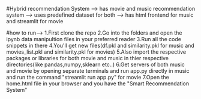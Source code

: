 #Hybrid recommendation System
--> has movie and music recommendation system
--> uses predefined dataset for both
--> has html frontend for music and streamlit for movie

#how to run-->
1.First clone the repo
2.Go into the folders and open the ipynb data manipultion files in your preferred reader
3.Run all the code snippets in there
4.You'll get new files(df.pkl and similarity.pkl for music and movies_list.pkl and similarity.pkl for movies)
5.Also import the respective packages or libraries for both movie and music in thier respective directories(like pandas,numpy,sklearn etc..)
6.Get servers of both music and movie by opening separate terminals and run app.py directly in music and run the command "streamlit run app.py" for movie
7.Open the home.html file in your browser and you have the "Smart Recommendation System"
